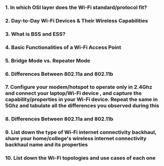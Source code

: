 ### **1. In which OSI layer does the Wi-Fi standard/protocol fit?**

### **2. Day-to-Day Wi-Fi Devices & Their Wireless Capabilities** 

### **3. What is BSS and ESS?**

### **4. Basic Functionalities of a Wi-Fi Access Point**

### **5. Bridge Mode vs. Repeater Mode**

### **6. Differences Between 802.11a and 802.11b**

### **7. Configure your modem/hotspot to operate only in 2.4Ghz and connect your laptop/Wi-Fi device , and capture the capability/properties in your Wi-Fi device. Repeat the same in 5Ghz and tabulate all the differences you observed during this**

### **8. Differences Between 802.11a and 802.11b**

### **9. List down the type of Wi-Fi internet connectivity backhaul, share your home/college's wireless internet connectivity backhaul name and its properties**

### **10. List down the Wi-Fi topologies and use cases of each one**
